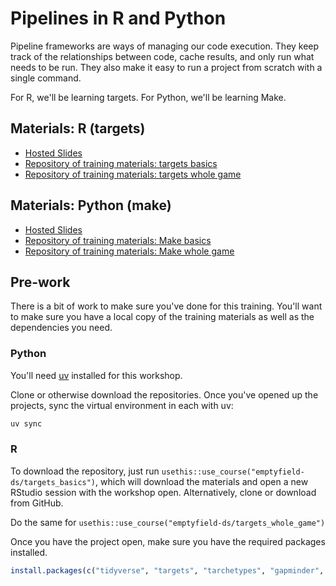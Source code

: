 # Pipelines in R and Python

Pipeline frameworks are ways of managing our code execution. They keep track of the relationships between code, cache results, and only run what needs to be run. They also make it easy to run a project from scratch with a single command.

For R, we'll be learning targets. For Python, we'll be learning Make.

## Materials: R (targets)

* [Hosted Slides](https://teaching-warehouse.netlify.app/targets_basics/targets_basics.html)
* [Repository of training materials: targets basics](https://github.com/emptyfield-ds/targets_basics)
* [Repository of training materials: targets whole game](https://github.com/emptyfield-ds/targets_whole_game)

## Materials: Python (make)

* [Hosted Slides](https://teaching-warehouse.netlify.app/make_basics/make_basics.html)
* [Repository of training materials: Make basics](https://github.com/emptyfield-ds/make_basics)
* [Repository of training materials: Make whole game](https://github.com/emptyfield-ds/make_whole_game)

## Pre-work

There is a bit of work to make sure you've done for this training. You'll want to make sure you have a local copy of the training materials as well as the dependencies you need.

### Python

You'll need [uv](https://docs.astral.sh/uv/getting-started/installation/) installed for this workshop.

Clone or otherwise download the repositories. Once you've opened up the projects, sync the virtual environment in each with uv:

```python
uv sync
```

### R 

To download the repository, just run `usethis::use_course("emptyfield-ds/targets_basics")`, which will download the materials and open a new RStudio session with the workshop open. Alternatively, clone or download from GitHub.

Do the same for `usethis::use_course("emptyfield-ds/targets_whole_game")`

Once you have the project open, make sure you have the required packages installed.

```r
install.packages(c("tidyverse", "targets", "tarchetypes", "gapminder", "cowplot", "maps", "scales", "scico", "sf"))
```
